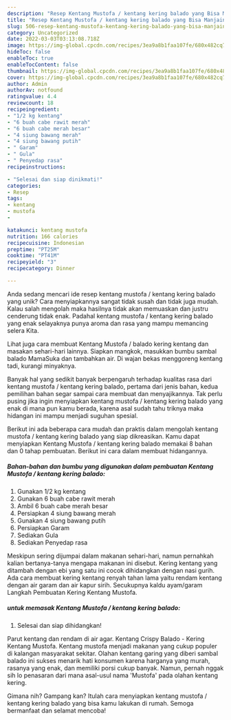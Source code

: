 ```yaml
---
description: "Resep Kentang Mustofa / kentang kering balado yang Bisa Manjain Lidah"
title: "Resep Kentang Mustofa / kentang kering balado yang Bisa Manjain Lidah"
slug: 506-resep-kentang-mustofa-kentang-kering-balado-yang-bisa-manjain-lidah
category: Uncategorized
date: 2022-03-03T03:13:08.718Z
image: https://img-global.cpcdn.com/recipes/3ea9a8b1faa107fe/680x482cq70/kentang-mustofa-kentang-kering-balado-foto-resep-utama.jpg
hideToc: false
enableToc: true
enableTocContent: false
thumbnail: https://img-global.cpcdn.com/recipes/3ea9a8b1faa107fe/680x482cq70/kentang-mustofa-kentang-kering-balado-foto-resep-utama.jpg
cover: https://img-global.cpcdn.com/recipes/3ea9a8b1faa107fe/680x482cq70/kentang-mustofa-kentang-kering-balado-foto-resep-utama.jpg
author: Admin
authorAv: notfound
ratingvalue: 4.4
reviewcount: 18
recipeingredient:
- "1/2 kg kentang"
- "6 buah cabe rawit merah"
- "6 buah cabe merah besar"
- "4 siung bawang merah"
- "4 siung bawang putih"
- " Garam"
- " Gula"
- " Penyedap rasa"
recipeinstructions:

- "Selesai dan siap dinikmati!"
categories:
- Resep
tags:
- kentang
- mustofa
- 

katakunci: kentang mustofa  
nutrition: 166 calories
recipecuisine: Indonesian
preptime: "PT25M"
cooktime: "PT41M"
recipeyield: "3"
recipecategory: Dinner

---
```





Anda sedang mencari ide resep kentang mustofa / kentang kering balado yang unik? Cara menyiapkannya sangat tidak susah dan tidak juga mudah. Kalau salah mengolah maka hasilnya tidak akan memuaskan dan justru cenderung tidak enak. Padahal kentang mustofa / kentang kering balado yang enak selayaknya punya aroma dan rasa yang mampu memancing selera Kita.





Lihat juga cara membuat Kentang Mustofa / balado kering kentang dan masakan sehari-hari lainnya. Siapkan mangkok, masukkan bumbu sambal balado MamaSuka dan tambahkan air. Di wajan bekas menggoreng kentang tadi, kurangi minyaknya.

Banyak hal yang sedikit banyak berpengaruh terhadap kualitas rasa dari kentang mustofa / kentang kering balado, pertama dari jenis bahan, kedua pemilihan bahan segar sampai cara membuat dan menyajikannya. Tak perlu pusing jika ingin menyiapkan kentang mustofa / kentang kering balado yang enak di mana pun kamu berada, karena asal sudah tahu triknya maka hidangan ini mampu menjadi suguhan spesial.






Berikut ini ada beberapa cara mudah dan praktis dalam mengolah kentang mustofa / kentang kering balado yang siap dikreasikan. Kamu dapat menyiapkan Kentang Mustofa / kentang kering balado memakai 8 bahan dan 0 tahap pembuatan. Berikut ini cara dalam membuat hidangannya.

<!--inarticleads1-->

##### Bahan-bahan dan bumbu yang digunakan dalam pembuatan Kentang Mustofa / kentang kering balado:

1. Gunakan 1/2 kg kentang
1. Gunakan 6 buah cabe rawit merah
1. Ambil 6 buah cabe merah besar
1. Persiapkan 4 siung bawang merah
1. Gunakan 4 siung bawang putih
1. Persiapkan  Garam
1. Sediakan  Gula
1. Sediakan  Penyedap rasa


Meskipun sering dijumpai dalam makanan sehari-hari, namun pernahkah kalian bertanya-tanya mengapa makanan ini disebut. Kering kentang yang ditambah dengan ebi yang satu ini cocok dihidangkan dengan nasi gurih. Ada cara membuat kering kentang renyah tahan lama yaitu rendam kentang dengan air garam dan air kapur sirih. Secukupnya kaldu ayam/garam Langkah Pembuatan Kering Kentang Mustofa. 

<!--inarticleads2-->

#####  untuk memasak Kentang Mustofa / kentang kering balado:


1. Selesai dan siap dihidangkan!

Parut kentang dan rendam di air agar. Kentang Crispy Balado - Kering Kentang Mustofa. Kentang mustofa menjadi makanan yang cukup populer di kalangan masyarakat sekitar. Olahan kentang garing yang diberi sambal balado ini sukses menarik hati konsumen karena harganya yang murah, rasanya yang enak, dan memiliki porsi cukup banyak. Namun, pernah nggak sih lo penasaran dari mana asal-usul nama &#39;Mustofa&#39; pada olahan kentang kering. 

Gimana nih? Gampang kan? Itulah cara menyiapkan kentang mustofa / kentang kering balado yang bisa kamu lakukan di rumah. Semoga bermanfaat dan selamat mencoba!
